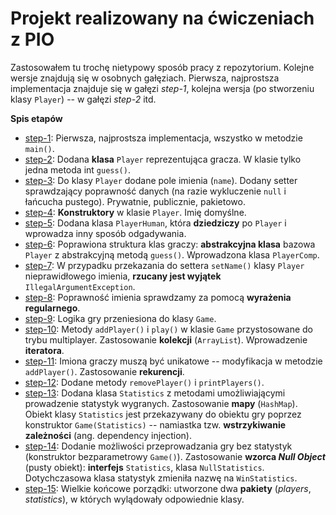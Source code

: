 # Projekt realizowany na ćwiczeniach z PIO

Zastosowałem tu trochę nietypowy sposób pracy z repozytorium. Kolejne wersje znajdują się w osobnych gałęziach. Pierwsza, najprostsza implementacja znajduje się w gałęzi _step-1_, kolejna wersja (po stworzeniu klasy `Player`) -- w gałęzi _step-2_ itd.

**Spis etapów**

- [step-1](https://github.com/oleklamza/pio-game/tree/step-1): Pierwsza, najprostsza implementacja, wszystko w metodzie `main()`.
- [step-2](https://github.com/oleklamza/pio-game/tree/step-2): Dodana **klasa** `Player` reprezentująca gracza. W klasie tylko jedna metoda int `guess()`.
- [step-3](https://github.com/oleklamza/pio-game/tree/step-3): Do klasy `Player` dodane pole imienia (`name`). Dodany setter sprawdzający poprawność danych (na razie wykluczenie `null` i łańcucha pustego). Prywatnie, publicznie, pakietowo.
- [step-4](https://github.com/oleklamza/pio-game/tree/step-4): **Konstruktory** w klasie `Player`. Imię domyślne.
- [step-5](https://github.com/oleklamza/pio-game/tree/step-5): Dodana klasa `PlayerHuman`, która **dziedziczy** po `Player` i wprowadza inny sposób odgadywania.
- [step-6](https://github.com/oleklamza/pio-game/tree/step-6): Poprawiona struktura klas graczy: **abstrakcyjna klasa** bazowa `Player` z abstrakcyjną metodą `guess()`. Wprowadzona klasa `PlayerComp`.
- [step-7](https://github.com/oleklamza/pio-game/tree/step-7): W przypadku przekazania do settera `setName()` klasy `Player` nieprawidłowego imienia, **rzucany jest wyjątek** `IllegalArgumentException`.
- [step-8](https://github.com/oleklamza/pio-game/tree/step-8): Poprawność imienia sprawdzamy za pomocą **wyrażenia regularnego**.
- [step-9](https://github.com/oleklamza/pio-game/tree/step-9): Logika gry przeniesiona do klasy `Game`.
- [step-10](https://github.com/oleklamza/pio-game/tree/step-10): Metody `addPlayer()` i `play()` w klasie `Game` przystosowane do trybu multiplayer. Zastosowanie **kolekcji** (`ArrayList`). Wprowadzenie **iteratora**.
- [step-11](https://github.com/oleklamza/pio-game/tree/step-11): Imiona graczy muszą być unikatowe -- modyfikacja w metodzie `addPlayer()`. Zastosowanie **rekurencji**.
- [step-12](https://github.com/oleklamza/pio-game/tree/step-12): Dodane metody `removePlayer()` i `printPlayers()`.
- [step-13](https://github.com/oleklamza/pio-game/tree/step-13): Dodana klasa `Statistics` z metodami umożliwiającymi prowadzenie statystyk wygranych. Zastosowanie **mapy** (`HashMap`). Obiekt klasy `Statistics` jest przekazywany do obiektu gry poprzez konstruktor `Game(Statistics)` -- namiastka tzw. **wstrzykiwanie zależności** (ang. dependency injection).
- [step-14](https://github.com/oleklamza/pio-game/tree/step-14): Dodanie możliwości przeprowadzania gry bez statystyk (konstruktor bezparametrowy `Game()`). Zastosowanie **wzorca _Null Object_** (pusty obiekt): **interfejs** `Statistics`, klasa `NullStatistics`. Dotychczasowa klasa statystyk zmieniła nazwę na `WinStatistics`.
- [step-15](https://github.com/oleklamza/pio-game/tree/step-15): Wielkie końcowe porządki: utworzone dwa **pakiety** (_players_, _statistics_), w których wylądowały odpowiednie klasy.



